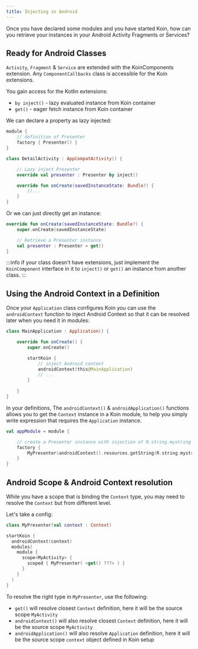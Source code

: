 ```yaml
---
title: Injecting in Android
---
```



Once you have declared some modules and you have started Koin, how can you retrieve your instances in your
Android Activity Fragments or Services?

## Ready for Android Classes

`Activity`, `Fragment` & `Service` are extended with the KoinComponents extension. Any `ComponentCallbacks` class is accessible for the Koin extensions.

You gain access for the Kotlin extensions:

* `by inject()` - lazy evaluated instance from Koin container
* `get()` - eager fetch instance from Koin container

We can declare a property as lazy injected:

```kotlin
module {
    // definition of Presenter
    factory { Presenter() }
}
```

```kotlin
class DetailActivity : AppCompatActivity() {

    // Lazy inject Presenter
    override val presenter : Presenter by inject()

    override fun onCreate(savedInstanceState: Bundle?) {
        //...
    }
}
```

Or we can just directly get an instance:

```kotlin
override fun onCreate(savedInstanceState: Bundle?) {
    super.onCreate(savedInstanceState)

    // Retrieve a Presenter instance
    val presenter : Presenter = get()
}  
```

:::info
if your class doesn't have extensions, just implement the `KoinComponent` interface in it to `inject()` or `get()` an instance from another class.
:::

## Using the Android Context in a Definition

Once your `Application` class configures Koin you can use the `androidContext` function to inject Android Context so that it can be resolved later when you need it in modules:

```kotlin
class MainApplication : Application() {

    override fun onCreate() {
        super.onCreate()

        startKoin {
            // inject Android context
            androidContext(this@MainApplication)
            // ...
        }
        
    }
}
```

In your definitions,  The `androidContext()` & `androidApplication()` functions allows you to get the `Context` instance in a Koin module, to help you simply write expression that requires the `Application` instance.

```kotlin
val appModule = module {

    // create a Presenter instance with injection of R.string.mystring resources from Android
    factory {
        MyPresenter(androidContext().resources.getString(R.string.mystring))
    }
}
```

## Android Scope & Android Context resolution

While you have a scope that is binding the `Context` type, you may need to resolve the `Context` but from different level.

Let's take a config:

```kotlin
class MyPresenter(val context : Context)

startKoin {
  androidContext(context)
  modules(
    module {
      scope<MyActivity> {
        scoped { MyPresenter( <get() ???> ) }
      }
    }
  )
}
```

To resolve the right type in `MyPresenter`, use the following:
- `get()` will resolve closest `Context` definition, here it will be the source scope `MyActivity`
- `androidContext()` will also resolve closest `Context` definition, here it will be the source scope `MyActivity`
- `androidApplication()` will also resolve `Application` definition, here it will be the source scope `context` object defined in Koin setup
